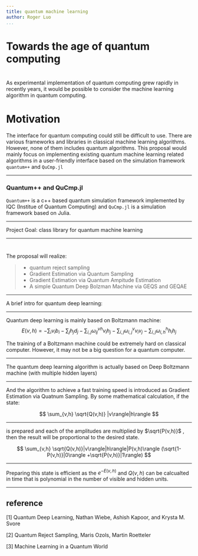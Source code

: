 ```yaml
---
title: quantum machine learning
author: Roger Luo
...
```


# Towards the age of quantum computing

#

As experimental implementation of quantum computing grew rapidly in recently years, it would be possible to consider the machine learning algorithm in quantum computing.

# Motivation

The interface for quantum computing could still be difficult to use. There are various frameworks and libraries in classical machine learning algorithms. However, none of them includes quantum algorithms. This proposal would mainly focus on implementing existing quantum machine learning related algorithms in a user-friendly interface based on the simulation framework `quantum++` and `QuCmp.jl`

---

### Quantum++ and QuCmp.jl

`Quantum++` is a c++ based quantum simulation framework implemented by IQC (Institue of Quantum Computing) and `QuCmp.jl` is a simulation framework based on Julia.


---

Project Goal: class library for quantum machine learning

---

#

The proposal will realize:

> - quantum reject sampling
> - Gradient Estimation via Quantum Sampling
> - Gradient Estimation via Quantum Ampitude Estimation
> - A simple Quantum Deep Bolzman Machine via GEQS and GEQAE

---

A brief intro for quantum deep learning:

---

Quantum deep learning is mainly based on Boltzmann machine:
$$
E(v,h) = -\sum_{i} v_i b_i - \sum_{j} h_j d_j -\sum_{i,j} \omega_{ij}^{vh} v_i h_j - \sum_{i,j} \omega_{i,j}^{v} v_i v_j - \sum_{i,j}\omega_{i,h}^{h} h_i h_{j}
$$


The training of a Boltzmann machine could be extremely hard on classical computer. However, it may not be a big question for a quantum computer.

---

The quantum deep learning algorithm is actually based on Deep Boltzmann machine (with multiple hidden layers)

---

And the algorithm to achieve a fast training speed is introduced as Gradient Estimation via Quatnum Sampling. By some mathematical calculation, if the state:

$$
\sum_{v,h} \sqrt{Q(v,h)} |v\rangle|h\rangle
$$

---

is prepared and each of the amplitudes are multiplied by $\sqrt{P(v,h)}$
, then the result will be proportional to the desired state.

$$
\sum_{v,h} \sqrt{Q(v,h)}|v\rangle|h\rangle|P(v,h)\rangle (\sqrt{1-P(v,h)}|0\rangle +\sqrt{P(v,h)}|1\rangle)
$$

---

Preparing this state is efficient as the $e^{-E(v,h)}$ and $Q(v,h)$ can be calcualted in time that is polynomial in the number of visible and hidden units.

---

## reference

[1] Quantum Deep Learning, Nathan Wiebe, Ashish Kapoor, and Krysta M. Svore

[2] Quantum Reject Sampling, Maris Ozols, Martin Roetteler

[3] Machine Learning in a Quantum World
